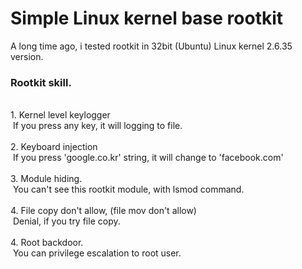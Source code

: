 # Simple Linux kernel base rootkit

A long time ago, i tested rootkit in 32bit (Ubuntu) Linux kernel 2.6.35 version.
<br>
### Rootkit skill.<br>
<br>
1. Kernel level keylogger<br>
&nbsp;If you press any key, it will logging to file.<br>
<br>
2. Keyboard injection<br>
&nbsp;If you press 'google.co.kr' string, it will change to 'facebook.com'<br>
<br>
3. Module hiding.<br>
&nbsp;You can't see this rootkit module, with lsmod command.<br>
<br>
4. File copy don't allow, (file mov don't allow)<br>
&nbsp;Denial, if you try file copy.<br>
<br>
4. Root backdoor.<br>
&nbsp;You can privilege escalation to root user.<br>
